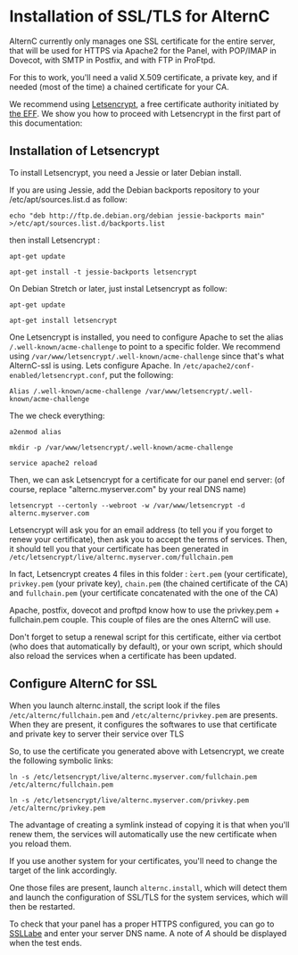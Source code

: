
Installation of SSL/TLS for AlternC
===================================

AlternC currently only manages one SSL certificate for the entire server, that will be used for HTTPS via Apache2 for the Panel, with POP/IMAP in Dovecot, with SMTP in Postfix, and with FTP in ProFtpd.

For this to work, you'll need a valid X.509 certificate, a private key, and if needed (most of the time) a chained certificate for your CA.

We recommend using [Letsencrypt](https://letsencrypt.org), a free certificate authority initiated by [the EFF](https://www.eff.org). We show you how to proceed with Letsencrypt in the first part of this documentation: 

Installation of Letsencrypt
---------------------------

To install Letsencrypt, you need a Jessie or later Debian install.

If you are using Jessie, add the Debian backports repository to your /etc/apt/sources.list.d as follow:

```
echo "deb http://ftp.de.debian.org/debian jessie-backports main" >/etc/apt/sources.list.d/backports.list
```

then install Letsencrypt : 

```
apt-get update

apt-get install -t jessie-backports letsencrypt 
```

On Debian Stretch or later, just instal Letsencrypt as follow:

```
apt-get update 

apt-get install letsencrypt
```

One Letsencrypt is installed, you need to configure Apache to set the alias `/.well-known/acme-challenge` to point to a specific folder.
We recommend using `/var/www/letsencrypt/.well-known/acme-challenge` since that's what AlternC-ssl is using.
Lets configure Apache. In `/etc/apache2/conf-enabled/letsencrypt.conf`, put the following:

```
Alias /.well-known/acme-challenge /var/www/letsencrypt/.well-known/acme-challenge
```

The we check everything:

```
a2enmod alias

mkdir -p /var/www/letsencrypt/.well-known/acme-challenge

service apache2 reload
```

Then, we can ask Letsencrypt for a certificate for our panel end server: (of course, replace "alternc.myserver.com" by your real DNS name)

```
letsencrypt --certonly --webroot -w /var/www/letsencrypt -d alternc.myserver.com
```

Letsencrypt will ask you for an email address (to tell you if you forget to renew your certificate), then ask you to accept the terms of services.
Then, it should tell you that your certificate has been generated in `/etc/letsencrypt/live/alternc.myserver.com/fullchain.pem`

In fact, Letsencrypt creates 4 files in this folder : ̀`cert.pem` (your certificate), `privkey.pem` (your private key), `chain.pem` (the chained certificate of the CA) and `fullchain.pem` (your certificate concatenated with the one of the CA)

Apache, postfix, dovecot and proftpd know how to use the privkey.pem + fullchain.pem couple. This couple of files are the ones AlternC will use.

Don't forget to setup a renewal script for this certificate, either via certbot (who does that automatically by default), or your own script, which should also reload the services when a certificate has been updated.

Configure AlternC for SSL
-------------------------

When you launch alternc.install, the script look if the files `/etc/alternc/fullchain.pem` and `/etc/alternc/privkey.pem` are presents. When they are present, it configures the softwares to use that certificate and private key to server their service over TLS

So, to use the certificate you generated above with Letsencrypt, we create the following symbolic links:

```
ln -s /etc/letsencrypt/live/alternc.myserver.com/fullchain.pem /etc/alternc/fullchain.pem

ln -s /etc/letsencrypt/live/alternc.myserver.com/privkey.pem /etc/alternc/privkey.pem
```

The advantage of creating a symlink instead of copying it is that when you'll renew them, the services will automatically use the new certificate when you reload them.

If you use another system for your certificates, you'll need to change the target of the link accordingly.

One those files are present, launch `alternc.install`, which will detect them and launch the configuration of SSL/TLS for the system services, which will then be restarted.

To check that your panel has a proper HTTPS configured, you can go to [SSLLabe](https://ssllabs.com) and enter your server DNS name. A note of *A* should be displayed when the test ends.



